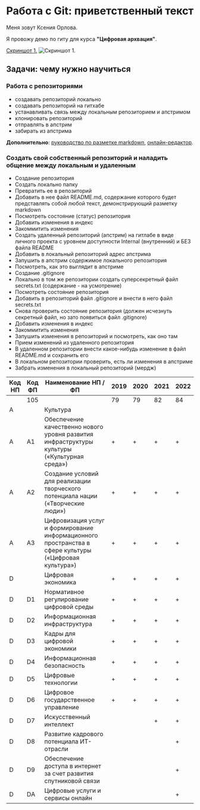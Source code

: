 # Работа с Git: приветственный текст

Меня зовут Ксения Орлова.

Я провожу демо по гиту для курса **"Цифровая архвация"**.

[Скриншот 1.](screenshots/screenshot_git_1.jpg) 
<image src="screenshots/screenshot_git_1.jpg" alt="Скриншот 1.">


## Задачи: чему нужно научиться

### Работа с репозиториями
- создавать репозиторий локально
- создавать репозиторий на гитхабе
- устанавливать связь между локальным репозиторием и апстримом
- клонировать репозиторий
- отправлять в апстрим
- забирать из апстрима

**Дополнительно**:
[руководство по разметке markdown](https://gist.github.com/Jekins/2bf2d0638163f1294637), [онлайн-редактор](https://stackedit.io/app).

### Создать свой собственный репозиторий и наладить общение между локальным и удаленным
- Создание репозитория
- Создать локально папку
- Превратить ее в репозиторий
- Добавить в нее файл README.md, содержание которого будет представлять собой любой текст, демонстрирующий разметку markdown
- Посмотреть состояние (статус) репозитория
- Добавить изменения в индекс
- Закоммитить изменения
- Создать удаленный репозиторий (апстрим) на гитлабе в виде личного проекта с уровнем доступности Internal (внутренний) и БЕЗ файла README
- Добавить в локальный репозиторий адрес апстрима
- Запушить в апстрим содержимое локального репозитория
- Посмотреть, как это выглядит в апстриме
- Создание .gitignore
- Локально в том же репозитории создать суперсекретный файл secrets.txt (содержание - на усмотрение)
- Посмотреть состояние репозитория
- Добавить в репозиторий файл .gitignore и внести в него файл secrets.txt
- Снова проверить состояние репозитория (должен исчезнуть секретный файл, но зато появиться файл .gitignore)
- Добавить изменения в индекс
- Закоммитить изменения
- Запушить изменения в репозиторий и посмотреть, как оно там
- Прием изменений из удаленного репозитория
- В удаленном репозитории внести какое-нибудь изменение в файл README.md и сохранить его
- В локальном репозитории проверить, есть ли изменения в апстриме
- Забрать изменения в локальный репозиторий (мердж)

| Код<br>НП | Код<br>ФП | Наименование НП / ФП                                                                                  | 2019 | 2020 | 2021 | 2022 |
| --------- | --------- | ----------------------------------------------------------------------------------------------------- | ---- | ---- | ---- | ---- |
|           | 105       |                                                                                                       | 79   | 79   | 82   | 84   |
| A         |           | Культура                                                                                              |      |      |      |      |
| A         | A1        | Обеспечение качественно нового уровня развития инфраструктуры культуры («Культурная среда»)           | +    | +    | +    | +    |
| A         | A2        | Создание условий для реализации творческого потенциала нации («Творческие люди»)                      | +    | +    | +    | +    |
| A         | A3        | Цифровизация услуг и формирование информационного пространства в сфере культуры («Цифровая культура») | +    | +    | +    | +    |
| D         |           | Цифровая экономика                                                                                    | +    | +    | +    | +    |
| D         | D1        | Нормативное регулирование цифровой среды                                                              | +    | +    | +    | +    |
| D         | D2        | Информационная инфраструктура                                                                         | +    | +    | +    | +    |
| D         | D3        | Кадры для цифровой экономики                                                                          | +    | +    | +    | +    |
| D         | D4        | Информационная безопасность                                                                           | +    | +    | +    | +    |
| D         | D5        | Цифровые технологии                                                                                   | +    | +    | +    | +    |
| D         | D6        | Цифровое государственное управление                                                                   | +    | +    | +    | +    |
| D         | D7        | Искусственный интеллект                                                                               |      |      | +    | +    |
| D         | D8        | Развитие кадрового потенциала ИТ-отрасли                                                              |      |      |      | +    |
| D         | D9        | Обеспечение доступа в интернет за счет развития спутниковой связи                                     |      |      |      | +    |
| D         | DА        | Цифровые услуги и сервисы онлайн                                                                      |      |      |      | +    |

